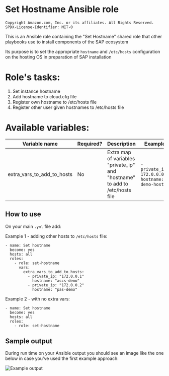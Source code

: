 # Set Hostname Ansible role

```
Copyright Amazon.com, Inc. or its affiliates. All Rights Reserved.
SPDX-License-Identifier: MIT-0
```

This is an Ansible role containing the "Set Hostname" shared role that other playbooks use to install components of the SAP ecosystem

Its purpose is to set the appropriate <code>hostname</code> and <code>/etc/hosts</code> configuration on the hosting OS in preparation of SAP installation

# Role's tasks:

1. Set instance hostname
2. Add hostname to cloud.cfg file
3. Register own hostname to /etc/hosts file
4. Register other user given hostnames to /etc/hosts file

# Available variables:

Variable name | Required? | Description | Example
--- | --- | --- | ---
extra_vars_to_add_to_hosts | No | Extra map of variables "private_ip" and "hostname" to add to /etc/hosts file | <code>- private_ip: 172.0.0.0<br/>hostname: demo-host</code>

## How to use

On your main <code>.yml</code> file add:

Example 1 - adding other hosts to <code>/etc/hosts</code> file: 

```
- name: Set hostname
  become: yes
  hosts: all
  roles:
    - role: set-hostname
      vars:
        extra_vars_to_add_to_hosts:
          - private_ip: "172.0.0.1"
            hostname: "ascs-demo"
          - private_ip: "172.0.0.2"
            hostname: "pas-demo"
```

Example 2 - with no extra vars: 

```
- name: Set hostname
  become: yes
  hosts: all
  roles:
    - role: set-hostname
```

## Sample output

During run time on your Ansible output you should see an image like the one below in case you've used the first example approach:

![Example output](readme_images/example_output.png)